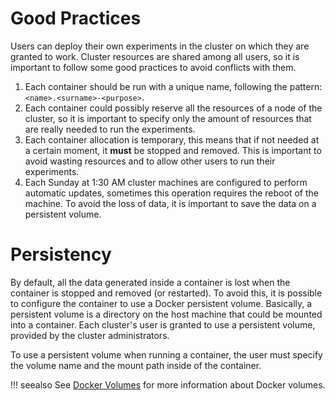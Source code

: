 # Good Practices

Users can deploy their own experiments in the cluster on which they are granted to work. 
Cluster resources are shared among all users, so it is important to follow some good practices to avoid conflicts with them. 

1. Each container should be run with a unique name, following the pattern: `<name>.<surname>-<purpose>`.
2. Each container could possibly reserve all the resources of a node of the cluster, so it is important to specify only the amount of resources that are really needed to run the experiments.
3. Each container allocation is temporary, this means that if not needed at a certain moment, it **must** be stopped and removed. This is important to avoid wasting resources and to allow other users to run their experiments.
4. Each Sunday at 1:30 AM cluster machines are configured to perform automatic updates, sometimes this operation requires the reboot of the machine. To avoid the loss of data, it is important to save the data on a persistent volume.

# Persistency

By default, all the data generated inside a container is lost when the container is stopped and removed (or restarted). 
To avoid this, it is possible to configure the container to use a Docker persistent volume. 
Basically, a persistent volume is a directory on the host machine that could be mounted into a container. 
Each cluster's user is granted to use a persistent volume, provided by the cluster administrators.

To use a persistent volume when running a container, the user must specify the volume name and the mount path inside of the container. 

!!! seealso
    See [Docker Volumes](./explanation/docker-swarm.md#volumes) for more information about Docker volumes.
